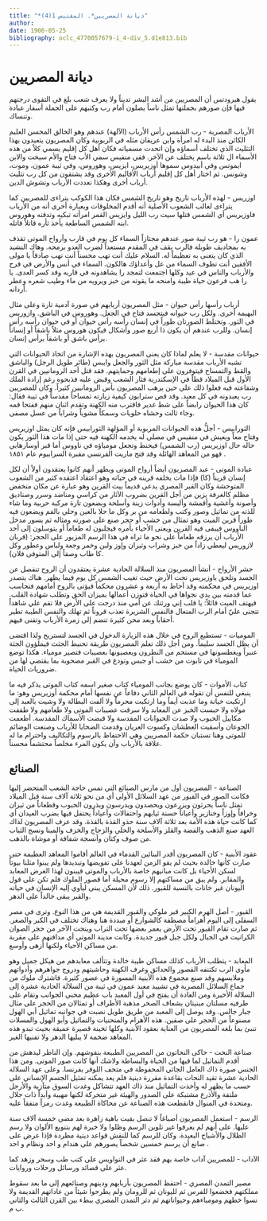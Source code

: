 ```yaml
---
title: "*ديانة المصريين*. المقتبس 1(4)"
author: 
date: 1906-05-25
bibliography: oclc_4770057679-i_4-div_5.d1e813.bib
---
```




#  ديانة المصريين 


 يقول  هيرودتس  أن المصريين من أشد البشر تديناً ولا يعرف شعب بلغ في التقوى درجتهم فيها فإن صورهم بجملتها تمثل ناساً يصلون أمام رب وكتبهم على الجملة أسفار عبادة وتنساك. 

 الأرباب المصرية - رب الشمس رأس الأرباب (الآلهة) عندهم وهو   الخالق المحسن العليم الكائن منذ البدء له امرأة وابن عريقان مثله في الربوبية وكان المصريون يتعبدون بهذا التثليث الذي تختلف أسماؤه وإن اتحدت مسمياته فكان أهل كل إقليم يسمي كلاً من هذه الأسماء ال  ثلاثة  باسم يختلف عن الآخر. ففي منفيس سمي الأب فتاح والأم سيخت والابن ايموتس وفي أبيدوس سموها أوزيريس، ايزيس، وهوروس، وفي ثيبة عمون، وموت، وشونس. ثم اختار أهل كل إقليم أرباب الأقاليم الأخرى وقد يشتقون من كل رب تثليث أرباب أخرى وهكذا تعددت الأرباب وتشوش الدين. 

 اوزريس - لهذه الأرباب تاريخ وهو تاريخ الشمس فكان هذا الكوكب يتراءى للمصريين كما يتراءى لغالب الشعوب الأصلية أنه أقدم المخلوقات وبعبارة أخرى أنه من الأرباب فاوزيريس أي الشمس قتلها سيت رب الليل وايزيس القمر امرأته تبكيه وتدفنه وهوروس ابنه الشمس الساطعة يأخذ ثأره قاتلاً قاتله. 

 عمون را - هو رب ثيبة صور عندهم مجتازاً السماء كل يوم في قارب وأرواح الموتى تقذف به بمجاديف طويلة فالرب يقف في المقدم مستعداً لضرب العدو برمحه. وهاك النشيد الذي كان يتغنى به تعظيماً له. السلام عليك أنت تهب محسناً أنت تهب صادقاً يا مولى الأفقين أنت تطوف السماء من عل وأعداؤك هالكون. السماء في أنس والأرض في فرح والأرباب والناس في عيد وكلها اجتمعت لتمجد را يشاهدونه في قاربه وقد كسر العدى. يا را هب فرعون حياة طيبة وامنحه ما يقوته من خبز ويرويه من ماء وطيب شعره وعطر أردانه.  

 أرباب رأسها رأس حيوان - مثل المصريون أربابهم في صورة آدمية تارة وعلى مثال البهيمة أخرى. ولكل رب حيوانه فيتجسد فتاح في الجعل. وهوروس في الباشق. وازوريس في الثور. وتختلط الصورتان طوراً في إنسان رأسه رأس حيوان أو في حيوان رأسه رأس إنسان. وللرب عندهم أن يكون ذا  أربع  صور وأشكال فيكون هوروس مثلاً   باشقاً أو إنساناً برأس باشق أو باشقاً برأس إنسان. 

 حيوانات مقدسة - لا يعلم لماذا كان يعنى المصريون بهذه الإشارة من اتخاذ الحيوانات التي تشبه الأرباب مقدسة مباركة مثل الثور والجعل وايبس (طائر طويل الرجل) والباشق والقط والتمساح فيتوفرون على إطعامهم وحمايتهم. فقد قتل  أحد  الرومانيين في القرن الأول قبل الميلاد قطاً في الإسكندرية فثار الشعب وقبض عليه فذبحوه رغم إرادة الملك وشفاعته فيه فعلوا ذلك علي حين يرهب المصريون بأس الرومانيين كثيراً. وكان للمصريين رب يعبدونه في كل معبد. وقد قص سترابون كيفية زيارته تمساحاً مقدساً في ثيبة فقال: كان هذا الحيوان رابضاً على شط غدير فاقترب منه الكهنة وتقدم  اثنان  منهم ففتحا فمه وجاء ثالث وحشاه حلويات وسمكاً مشوياً وشراباً من عسل مصفى. 

 الثورابيس - أجلُّ هذه الحيوانات المربوبة أو المؤلهة الثورابيس فإنه كان يمثل اوزيريس وفتاح معاً ويعيش في منفيس في مصلى له يخدمه الكهنة فيه حتى إذا مات هذا الثور يكون حاله حال اوزيريس (رب الشمس) فيحنط وتجعل مومياؤه في ناووس أما قبر أوسارهابي فهو من المعاهد الهائلة وقد فتح ماريت الفرنسي مقبرة السرابيوم عام  ١٨٥١  . 

 عبادة الموتى - عبد المصريون أيضاً أرواح الموتى ويظهر أنهم كانوا   يعتقدون أولاً أن لكل إنسان قريناً (كا) فإذا مات يخلفه قرينه في حياته وهو اعتقاد اعتقده كثير من الشعوب المتوحشة وكان القبر المصري يدعى قديماً بيت القرين وهو عبارة عن مكان منخفض مظلم كالغرفة يزين من أجل القرين بضروب الآثار من كراسي ومناضد وسرر وصناديق وأصونة وأغشية وأقمشة وألبسة وأدوات زينة وأسلحة ويضعون تارة مركبة حربية وما شاء للذته من تماثيل وصور وكتب ولطعامه من بر وكل ما حلا بالعين وحلي بالفم ويضعون فيه طوراً قرين الميت وهو تمثال من خشب أو حجر صنع على صورته ومثاله ثم يسور مدخل الناووس فيبقى فيه القرين ويعنى الأحياء بأمره فيجلبون له طعاماً أو يتوسلون إلى  أحد  الأرباب أن يرزقه طعاماً على نحو ما تراه في هذا الرسم المزبور على الحجر: (قربان لازوريس ليعطي زاداً من خبز وشراب وثيران وإوز ولبن وخمر وجعة ولباس وعطور وكل كا طاب وصفاً إلى المتوفى فلان). 

 حشر الأرواح - أنشأ المصريون منذ السلالة الحادية  عشرة  يعتقدون أن الروح تنفصل عن   الجسد وتلحق باوزيريس تحت الأرض حيث تغيب الشمس كل يوم فيما يظهر. هناك يتصدر اوزيريس في محكمته وقد أحاط به  أربعة  و  عشرون  محكماً فيؤتى بالروح أمامهم فتحاسب عما قدمته بين يدي نجواها في الحياة فتوزن أعمالها بميزان الحق وتطلب شهادة القلب. فيهتف الميت قائلاً: يا قلب إني ورثتك عن أمي منذ درجت على الأرض فلا تقم علي شاهداً تتجنى عليّ أمام الرب المتعال فالنفس الشريرة تعذب قروناً ثم تهلك والنفس الطيبة تطير أحقاباً وبعد محن كثيرة تنضم إلى زمرة الأرباب وتفنى فيهم.  

 الموميات - تستطيع الروح في خلال هذه الزيارة الدخول في الجسد لتستريح ولذا اقتضى أن يظل الجسد سليماً. ومن أجل ذلك تعلم المصريون طريقة تحنيط الجثث فيملؤون الجثة عنبراً ويغطسونها في مستحم من النطرون ويعصبونها بعصيبات فتصير مومياء. هكذا توضع المومياء في تابوت من خشب أو جبس وتودع في القبر مصحوبة بما يقتضي لها من ضروريات الحياة. 

 كتاب الأموات - كان يوضع بجانب المومياء كتاب صغير اسمه كتاب الموتى يذكر فيه ما ينبغي للنفس أن تقوله في العالم الثاني دفاعاً عن نفسها أمام محكمة أوزيريس وهو: ما ارتكبت خيانة وما عذبت أيماً وما ارتكبت محرماً ولا ألفت البطالة ولا وشيت بالعبد إلى مولاه ولا حبست الخبز عن المعابد ولا سرقت عصيبات الموتى ولا طعامهم ولا طففت مكاييل الحبوب ولا صدت الحيوانات المقدسة ولا قبضت الأسماك المقدسة. أطعمت الجوعان وأسقيت العطشان وكسوت العريان وقدمت الضحايا للأرباب وصنعت الوضائم للموتى وهنا تستبان حكمة المصريين وهي الاحتفاظ بالرسوم والتكاليف واحترام ما له علاقة بالأرباب وأن يكون المرء مخلصاً محتشماً محسناً. 


##  الصنائع 


 الصناعة - المصريون أول من مارس الصنائع التي تمس حاجة الشعب المتحضر إليها فكانت الصور في القبور من عهد السلائل الأولى أي من نحو  ثلاثة آلاف  سنة قبل الميلاد تمثل ناساً يحرثون ويزرعون ويحصدون ويدرسون ويذرون الحبوب وقطعاناً من ثيران وخرافاً وإوزاً وخنازير   وأعياناً حسنة ثيابهم واحتفالات وأعياداً يحتفل فيها بضرب العيدان أي كما كانت حياة هذه الأمة بعد  ثلاثة آلاف  سنة حذو القذة بالقذة. وقد عرف المصريون   لذاك العهد صنع الذهب والفضة والقلز والأسلحة والحلي والزجاج والخزف والمينا ونسج الثياب من صوف وكتان وأنسجة شفافة أو موشاة بالذهب. 

 عقود الأبنية - كان المصريون أقدر البنائين القدماء في العالم أقاموا المعاهد العظيمة حتى صارت كأنها خالدة بحيث لم يقو الزمن لعهدنا على تقويضها وتبديدها ولم يبنوا مثلنا بيوتاً لسكن الأحياء بل كانت مبانيهم خاصة بالأرباب والموتى فيبنون لهذا الغرض المعابد والمقابر. ولم يبق من مساكنهم إلا رسوم محيلة أما قصور الملوك فلم تكن على قول اليونان غير خانات بالنسبة للقبور. ذلك لأن المسكن يبنى ليأوي إليه الإنسان في حياته والقبر يبقى خالداً على الدهر. 

 القبور - أصل الهرم الكبير قبر ملوكي والقبور القديمة هي من هذا النوع. وترى في مصر السفلى إلى اليوم أهراماً مصطفة كالشوارع أو مبددة هنا وهناك تختلف في الكبر والصغر. ثم صارت تقام القبور تحت الأرض يعمر بعضها تحت التراب وينحت الآخر من حجر الصوان الكرانيت في الجبال ولكل جبل قبور جديدة. وكانت مدينة الموتى أي مدافنهم على مقربة من مساكن الأحياء ولكنها أزهى وأوسع. 

 المعابد - يتطلب الأرباب كذلك مساكن طيبة خالدة وتتألف معابدهم من هيكل جميل وهو مأوى الرب تكتنفه القصور والحدائق وغرف الكهنة وحاشيتهم ودروج جواهرهم وأدواتهم وملابسهم وقد صنع مجموع هذه الأبنية المسورة في عصور كثيرة. فاشترك ملوك من جماع السلائل   المصرية في تشييد معبد عمون في ثيبة من السلالة الحادية  عشرة  إلى السلالة الأخيرة ومن العادة أن يفتح في أول المعبد باب عظيم محني الجوانب وتقام على طرفيه مسلتان مبنيتان بشعاف الصخر مذهبة الأطراف أو تمثالان من الحجر على مثال جبار جالس. وقد يوصل إلى المعبد من طريق طويل نصبت في جوانبه تماثيل أبي الهول مصنوعاً من الحجر على صفين. هذه الأهرام والمنحنيات والتماثيل وأبو الهول والمسلات تنبئ بما بلغه المصريون من العناية بعقود الأبنية وكلها ثخينة قصيرة عميقة بحيث تبدو هذه المعاهد ضخمة لا يبليها الدهر ولا تفنيها الغير. 

 صناعة النحت - حاكى النحاتون من المصريين الطبيعة بنقوشهم. وإن الناظر ليدهش من أقدم التماثيل لما فيها من الحياة والبساطة ولاشك أنها كانت صور الموتى. ومن هذا الجنس   صورة ذاك العامل الجاثي المحفوظة في متحف اللوفر بفرنسا. وعلى عهد السلالة الحادية  عشرة  تقيد النحات بقاعدة مقررة دينية فلم يعد يمكنه تمثيل الجسم الإنساني على حسب ما يظهر له وأخذت التماثيل منذ ذاك العهد تتشاكل وغدت السوق متآزية والأرجل ملتفة والأذرع مشتبكة على الصدور والهيئة غير متحركة لكنها مهيبة وأبداً ذات جلال ومتحدة في المنوال فانقطعت هذه الصناعة عن محاكاة الطبيعة وغدت رمزاً متفقاً عليه. 

 الرسم - استعمل المصريون أصباغاً لا تنصل بقيت باهية زاهرة بعد مضي  خمسة آلاف  سنة عليها. على أنهم لم يعرفوا غير تلوين الرسم وظلوا ولا خبرة لهم بتنويع الألوان ولا رسم الظلال والأشباح البعيدة. وكان للرسم   كما للنقش قواعد دينية مطردة فإذا عرض على صانع أن يرسم  خمسين  شخصاً يصورهم على هندام و  احد  ونظام و  احد  . 

 الآداب - للمصريين آداب خاصة بهم فقد عثر في النواويس على كتب طب وسحر وزهد كما عثر على قصائد ورسائل ورحلات وروايات. 

 مصير التمدن المصري - احتفظ المصريون بأربابهم ودينهم وصنائعهم إلى ما بعد سقوط مملكتهم فخضعوا للفرس ثم لليونان ثم للرومان ولم يطرحوا شيئاً من عاداتهم القديمة ولا نسوا خطهم ومومياءهم وحيواناتهم ثم دثر التمدن المصري ببطء بين القرن الثالث والثاني ب م. 
